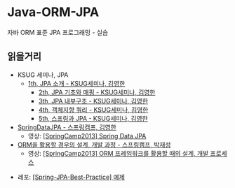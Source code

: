 # Java-ORM-JPA
자바 ORM 표준 JPA 프로그래밍 - 실습

## 읽을거리
* KSUG 세미나, JPA
  - [1th, JPA 소개 - KSUG세미나, 김영한](http://www.slideshare.net/zipkyh/ksug2015-jpa1-jpa-51213397)
	- [2th, JPA 기초와 매핑 - KSUG세미나, 김영한](http://www.slideshare.net/zipkyh/ksug2015-jpa2-jpa)
	- [3th, JPA 내부구조 - KSUG세미나, 김영한](http://www.slideshare.net/zipkyh/ksug2015-jpa3-jpa)
	- [4th, 객체지향 쿼리 - KSUG세미나, 김영한](http://www.slideshare.net/zipkyh/ksug2015-jpa4)
	- [5th, 스프링과 JPA - KSUG세미나, 김영한](http://www.slideshare.net/zipkyh/ksug2015-jpa5-jpa)
* [SpringDataJPA - 스프링캠프, 김영한](http://www.slideshare.net/zipkyh/spring-datajpa)
  - 영상: [\[SpringCamp2013\] Spring Data JPA ](https://www.youtube.com/watch?v=OOO4H3BAetU)
* [ORM을 활용할 경우의 설계, 개발 과정 - 스프링캠프, 박재성](http://www.slideshare.net/javajigi/orm-27141159)
  - 영상: [\[SpringCamp2013\] ORM 프레임워크를 활용할 때의 설계, 개발 프로세스 ](https://www.youtube.com/watch?v=VjbBGjVRxfk)
  
- 레포: [\[Spring-JPA-Best-Practice\] 예제](https://github.com/cheese10yun/spring-jpa-best-practices)
